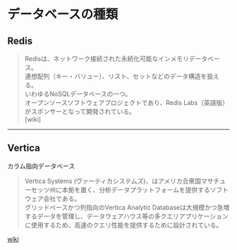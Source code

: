 # データベースの種類

## Redis

>Redisは、ネットワーク接続された永続化可能なインメモリデータベース。  
>連想配列（キー・バリュー）、リスト、セットなどのデータ構造を扱える。  
>いわゆるNoSQLデータベースの一つ。  
>オープンソースソフトウェアプロジェクトであり、Redis Labs（英語版）がスポンサーとなって開発されている。  
>[wiki]  

---

## Vertica

カラム指向データベース  

>Vertica Systems (ヴァーティカシステムズ)、はアメリカ合衆国マサチューセッツ州に本拠を置く、分析データプラットフォームを提供するソフトウェア会社である。  
グリッドベースかつ列指向のVertica Analytic Databaseは大規模かつ急増するデータを管理し、データウェアハウス等の多クエリアプリケーションに使用するため、高速のクエリ性能を提供するために設計されている。  

[wiki](https://ja.wikipedia.org/wiki/Vertica)  
